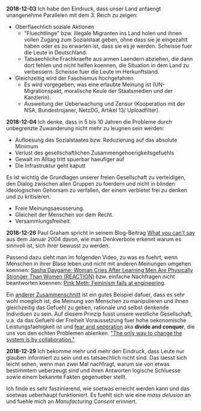 **2018-12-03**
Ich habe den Eindruck, dass unser Land anfaengt unangenehme Parallelen mit dem 3. Reich zu zeigen:
* Oberflaechlich soziale Aktionen
  * "Fluechtlinge" bzw. illegale Migranten ins Land holen und ihnen vollen Zugang zum Sozialstaat geben, ohne dass sie je eingezahlt haben oder es zu erwarten ist, dass sie es je werden. Scheisse fuer die Leute in Deutschland.
  * Tatsaechliche Frachkraefte aus armen Laendern abziehen, die dann dort fehlen und nicht helfen koennen, die Situation in dem Land zu verbessern. Scheisse fuer die Leute im Herkunftsland.
* Gleichzeitig wird der Faschismus hochgefahren
  * Es wird vorgegeben, was eine erlaubte Meinung ist (UN-Migrationspakt, moralische Keule der Staatsmedien und der Kanzlerin).
  * Ausweitung der Ueberwachung und Zensur (Kooperation mit der NSA, Bundestrojaner, NetzDG, Artikel 13/ Uploadfilter).


**2018-12-04**
Ich denke, dass in 5 bis 10 Jahren die Probleme durch unbegrenzte Zuwanderung nicht mehr zu leugnen sein werden:
* Aufloesung des Sozialstaates bzw. Reduzierung auf das absolute Minimum
* Verlust des gesellschaftlichen Zusammengehoerigkeitsgefuehls
* Gewalt im Alltag tritt spuerbar haeufiger auf
* Die Infrastruktur geht kaputt

Es ist wichtig die Grundlagen unserer freien Gesellschaft zu verteidigen, den Dialog zwischen allen Gruppen zu foerdern und nicht in blinden ideologischen Gehorsam zu verfallen, der einem verbietet frei zu denken und zu kritisieren.
* Freie Meinungsaeusserung.
* Gleicheit der Menschen vor dem Recht.
* Versammlungsfreiheit.

**2018-12-26**
Paul Graham spricht in seinem Blog-Beitrag [What you can't say](http://paulgraham.com/say.html) aus dem Januar 2004 davon, wie man Denkverbote erkennt warum es sinnvoll ist, sich ihrer bewusst zu werden.

Passend dazu sieht man im folgenden Video, zu was es fuehrt, wenn Menschen in ihrer Blase leben und nicht mit anderen Meinungen umgehen koennen: [Sasha Daygame: Woman Cries After Learning Men Are Physically Stronger Than Women (REACTION)](https://www.youtube.com/watch?v=hqatS_xreb8) bzw. einfache Nachfragen nicht beantworten koennen: [Pink Meth: Feminism fails at engineering](https://www.youtube.com/watch?v=IBCc5NB2y80).

Ein [anderer Zusammenschnitt](https://www.youtube.com/watch?v=oxpX6IQ3GY4) ist ein gutes Beispiel dafuer, dass es sehr wohl moeglich ist, die Meinung von Menschen zu manipulieren und ihnen gleichzeitig das Gefuehl zu geben, rationale und selbst denkende Individuen zu sein. Auf diesem Prinzip fusst unsere westliche Gesellschaft, u.a. da das Gefuehl der Freiheit Voraussetzung fuer hohe oekonomische Leistungsfaehigkeit ist und [fear and seperation](https://www.youtube.com/watch?v=oxpX6IQ3GY4&t=6m14s) aka **divide and conquer**, die uns von den echten Problemen ablenken. ["The only way to change the system is by collaboration."](https://www.youtube.com/watch?v=PMAon0EwOSs)

**2018-12-29**
Ich bekomme mehr und mehr den Eindruck, dass Leute nur glauben informiert zu sein und es tatsaechlich nicht sind. Das laesst sich leicht sehen, wenn man zwei Mal nachfragt, warum sie von etwas bestimmtem ueberzeugt sind und ihren Antworten logische Schluesse sowie einem bekannte Fakten gegenueber stellt.

Ich finde es sehr faszinierend, wie soetwas erreicht werden kann und das soetwas ueberhaupt funktioniert. Es fuehlt sich wie eine *mass delusion* an und fuehle mich an *Manufacturing Consent* erinnert.

